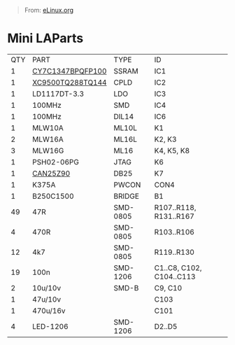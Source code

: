 > From: [eLinux.org](http://eLinux.org/Mini_LAParts "http://eLinux.org/Mini_LAParts")


# Mini LAParts



<table>
<tbody>
<tr class="odd">
<td align="left">QTY</td>
<td align="left">PART</td>
<td align="left">TYPE</td>
<td align="left">ID</td>
</tr>
<tr class="even">
<td align="left">1</td>
<td align="left"><a href="http://www.cypress.com/products/?rpn=CY7C1347G">CY7C1347BPQFP100</a></td>
<td align="left">SSRAM</td>
<td align="left">IC1</td>
</tr>
<tr class="odd">
<td align="left">1</td>
<td align="left"><a href="http://elinux.org/XC9500_XL" title="XC9500 XL">XC9500TQ288TQ144</a></td>
<td align="left">CPLD</td>
<td align="left">IC2</td>
</tr>
<tr class="even">
<td align="left">1</td>
<td align="left">LD1117DT-3.3</td>
<td align="left">LDO</td>
<td align="left">IC3</td>
</tr>
<tr class="odd">
<td align="left">1</td>
<td align="left">100MHz</td>
<td align="left">SMD</td>
<td align="left">IC4</td>
</tr>
<tr class="even">
<td align="left">1</td>
<td align="left">100MHz</td>
<td align="left">DIL14</td>
<td align="left">IC6</td>
</tr>
<tr class="odd">
<td align="left">1</td>
<td align="left">MLW10A</td>
<td align="left">ML10L</td>
<td align="left">K1</td>
</tr>
<tr class="even">
<td align="left">2</td>
<td align="left">MLW16A</td>
<td align="left">ML16L</td>
<td align="left">K2, K3</td>
</tr>
<tr class="odd">
<td align="left">3</td>
<td align="left">MLW16G</td>
<td align="left">ML16</td>
<td align="left">K4, K5, K8</td>
</tr>
<tr class="even">
<td align="left">1</td>
<td align="left">PSH02-06PG</td>
<td align="left">JTAG</td>
<td align="left">K6</td>
</tr>
<tr class="odd">
<td align="left">1</td>
<td align="left"><a href="http://elinux.org/index.php?title=CAN25Z90&amp;action=edit&amp;redlink=1" title="CAN25Z90 (page does not exist)">CAN25Z90</a></td>
<td align="left">DB25</td>
<td align="left">K7</td>
</tr>
<tr class="even">
<td align="left">1</td>
<td align="left">K375A</td>
<td align="left">PWCON</td>
<td align="left">CON4</td>
</tr>
<tr class="odd">
<td align="left">1</td>
<td align="left">B250C1500</td>
<td align="left">BRIDGE</td>
<td align="left">B1</td>
</tr>
<tr class="even">
<td align="left">49</td>
<td align="left">47R</td>
<td align="left">SMD-0805</td>
<td align="left">R107..R118, R131..R167</td>
</tr>
<tr class="odd">
<td align="left">4</td>
<td align="left">470R</td>
<td align="left">SMD-0805</td>
<td align="left">R103..R106</td>
</tr>
<tr class="even">
<td align="left">12</td>
<td align="left">4k7</td>
<td align="left">SMD-0805</td>
<td align="left">R119..R130</td>
</tr>
<tr class="odd">
<td align="left">19</td>
<td align="left">100n</td>
<td align="left">SMD-1206</td>
<td align="left">C1..C8, C102, C104..C113</td>
</tr>
<tr class="even">
<td align="left">2</td>
<td align="left">10u/10v</td>
<td align="left">SMD-B</td>
<td align="left">C9, C10</td>
</tr>
<tr class="odd">
<td align="left">1</td>
<td align="left">47u/10v</td>
<td align="left"></td>
<td align="left">C103</td>
</tr>
<tr class="even">
<td align="left">1</td>
<td align="left">470u/16v</td>
<td align="left"></td>
<td align="left">C101</td>
</tr>
<tr class="odd">
<td align="left">4</td>
<td align="left">LED-1206</td>
<td align="left">SMD-1206</td>
<td align="left">D2..D5</td>
</tr>
</tbody>
</table>



